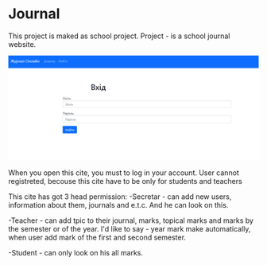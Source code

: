 # Journal

This project is maked as school project. Project - is a school journal website.

![Log in page](https://raw.githubusercontent.com/Taras265/Journal/main/img/img_1.png)

When you open this cite, you must to log in your account. User cannot registreted, becouse this cite have to be only for students and teachers

This cite has got 3 head permission:
-Secretar - can add new users, information about them, journals and e.t.c. And he can look on this.

-Teacher - can add tpic to their journal, marks, topical marks and marks by the semester or of the year. I'd like to say - year mark make automatically, when user add mark of the first and second semester.

-Student - can only look on his all marks.
